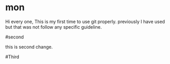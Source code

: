# mon
Hi every one,
This is my first time to use git properly. previously I have used but that was not follow any specific guideline.

#second

this is second change.

#Third


